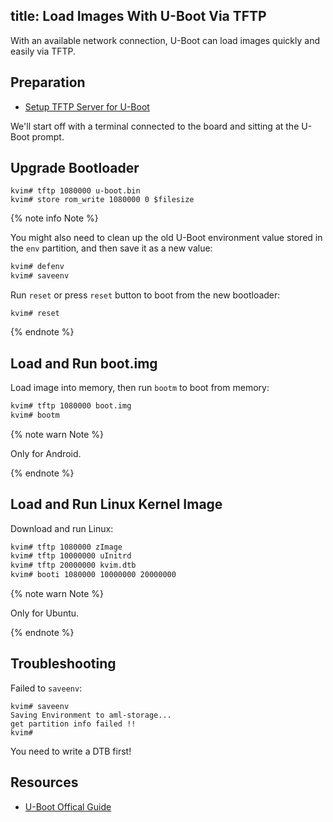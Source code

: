 title: Load Images With U-Boot Via TFTP
---

With an available network connection, U-Boot can load images quickly and easily via TFTP.

## Preparation

* [Setup TFTP Server for U-Boot](/linux/vim1/SetupTFTPServer.html)

We'll start off with a terminal connected to the board and sitting at the U-Boot prompt.

## Upgrade Bootloader

```
kvim# tftp 1080000 u-boot.bin
kvim# store rom_write 1080000 0 $filesize
```

{% note info Note %}

You might also need to clean up the old U-Boot environment value stored in the `env` partition, and then save it as a new value:


```bash
kvim# defenv
kvim# saveenv
```

Run `reset` or press `reset` button to boot from the new bootloader:
```
kvim# reset
```

{% endnote %}

## Load and Run boot.img

Load image into memory, then run `bootm` to boot from memory:

```bash
kvim# tftp 1080000 boot.img
kvim# bootm
```

{% note warn Note %}
	
Only for Android.

{% endnote %}

## Load and Run Linux Kernel Image

Download and run Linux:

```bash
kvim# tftp 1080000 zImage
kvim# tftp 10000000 uInitrd
kvim# tftp 20000000 kvim.dtb 
kvim# booti 1080000 10000000 20000000
```

{% note warn Note %}

Only for Ubuntu.

{% endnote %}


## Troubleshooting
Failed to `saveenv`:
```
kvim# saveenv
Saving Environment to aml-storage...
get partition info failed !!
kvim#
```

You need to write a DTB first!
## Resources
* [U-Boot Offical Guide](http://www.denx.de/wiki/view/DULG/UBoot)
